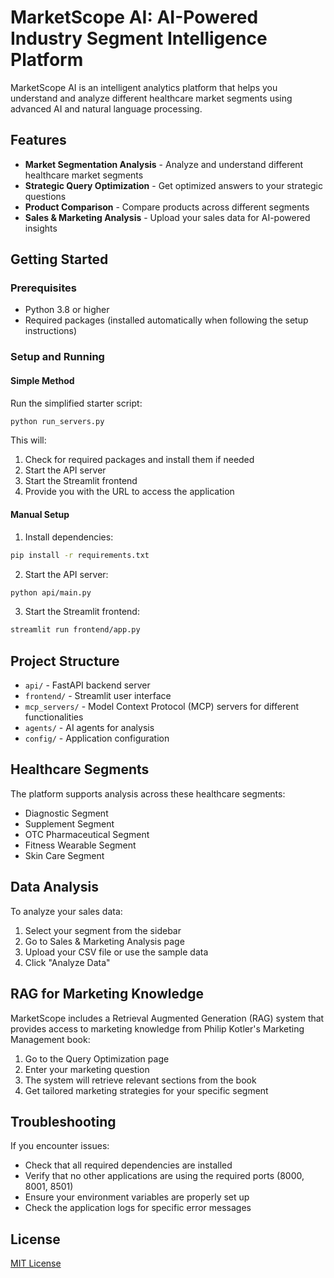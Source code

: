 # MarketScope AI: AI-Powered Industry Segment Intelligence Platform

MarketScope AI is an intelligent analytics platform that helps you understand and analyze different healthcare market segments using advanced AI and natural language processing.

## Features

- **Market Segmentation Analysis** - Analyze and understand different healthcare market segments
- **Strategic Query Optimization** - Get optimized answers to your strategic questions
- **Product Comparison** - Compare products across different segments
- **Sales & Marketing Analysis** - Upload your sales data for AI-powered insights

## Getting Started

### Prerequisites

- Python 3.8 or higher
- Required packages (installed automatically when following the setup instructions)

### Setup and Running

#### Simple Method
Run the simplified starter script:

```bash
python run_servers.py
```

This will:
1. Check for required packages and install them if needed
2. Start the API server
3. Start the Streamlit frontend
4. Provide you with the URL to access the application

#### Manual Setup

1. Install dependencies:
```bash
pip install -r requirements.txt
```

2. Start the API server:
```bash
python api/main.py
```

3. Start the Streamlit frontend:
```bash
streamlit run frontend/app.py
```

## Project Structure

- `api/` - FastAPI backend server
- `frontend/` - Streamlit user interface
- `mcp_servers/` - Model Context Protocol (MCP) servers for different functionalities
- `agents/` - AI agents for analysis
- `config/` - Application configuration

## Healthcare Segments

The platform supports analysis across these healthcare segments:

- Diagnostic Segment
- Supplement Segment
- OTC Pharmaceutical Segment
- Fitness Wearable Segment
- Skin Care Segment

## Data Analysis

To analyze your sales data:

1. Select your segment from the sidebar
2. Go to Sales & Marketing Analysis page
3. Upload your CSV file or use the sample data
4. Click "Analyze Data"

## RAG for Marketing Knowledge

MarketScope includes a Retrieval Augmented Generation (RAG) system that provides access to marketing knowledge from Philip Kotler's Marketing Management book:

1. Go to the Query Optimization page
2. Enter your marketing question
3. The system will retrieve relevant sections from the book
4. Get tailored marketing strategies for your specific segment

## Troubleshooting

If you encounter issues:

- Check that all required dependencies are installed
- Verify that no other applications are using the required ports (8000, 8001, 8501)
- Ensure your environment variables are properly set up
- Check the application logs for specific error messages

## License

[MIT License](LICENSE)
